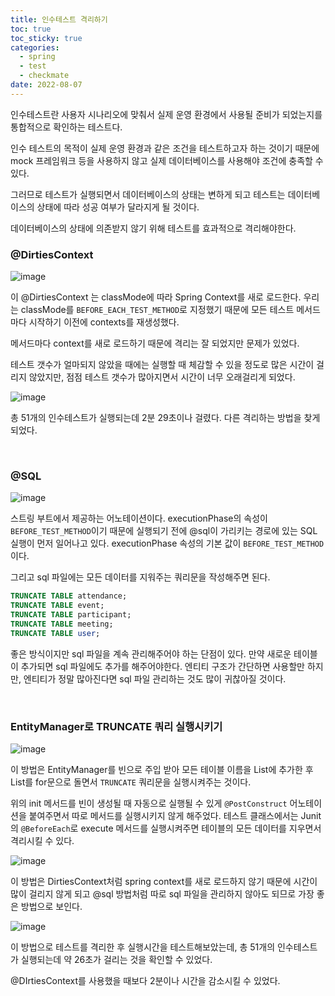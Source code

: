 ```yaml
---
title: 인수테스트 격리하기
toc: true
toc_sticky: true
categories:
  - spring
  - test
  - checkmate
date: 2022-08-07
---
```


인수테스트란 사용자 시나리오에 맞춰서 실제 운영 환경에서 사용될 준비가 되었는지를 통합적으로 확인하는 테스트다.

인수 테스트의 목적이 실제 운영 환경과 같은 조건을 테스트하고자 하는 것이기 때문에 mock 프레임워크 등을 사용하지 않고 실제 데이터베이스를 사용해야 조건에 충족할 수 있다. 

그러므로 테스트가 실행되면서 데이터베이스의 상태는 변하게 되고 테스트는 데이터베이스의 상태에 따라 성공 여부가 달라지게 될 것이다. 

데이터베이스의 상태에 의존받지 않기 위해 테스트를 효과적으로 격리해야한다.



### @DirtiesContext

![image](https://user-images.githubusercontent.com/67885363/196947575-adab8873-debe-40ad-861c-6e7ccd20b3e1.png)

이 @DirtiesContext 는 classMode에 따라 Spring Context를 새로 로드한다. 우리는 classMode를 `BEFORE_EACH_TEST_METHOD`로 지정했기 때문에 모든 테스트 메서드마다 시작하기 이전에 contexts를 재생성했다. 

메서드마다 context를 새로 로드하기 때문에 격리는 잘 되었지만 문제가 있었다.

테스트 갯수가 얼마되지 않았을 때에는 실행할 때 체감할 수 있을 정도로 많은 시간이 걸리지 않았지만, 점점 테스트 갯수가 많아지면서 시간이 너무 오래걸리게 되었다. 

![image](https://user-images.githubusercontent.com/67885363/196950043-46a190e1-c99c-41f5-9a69-063a1ec49381.png)

총 51개의 인수테스트가 실행되는데 2분 29초이나 걸렸다. 다른 격리하는 방법을 찾게 되었다.



<br/>



### @SQL

![image](https://user-images.githubusercontent.com/67885363/197001536-ffa71a2b-7f20-495a-959d-e0e15d04d3fe.png)

스트링 부트에서 제공하는 어노테이션이다. executionPhase의 속성이 `BEFORE_TEST_METHOD`이기 때문에 실행되기 전에 @sql이 가리키는 경로에 있는 SQL 실행이 먼저 일어나고 있다. executionPhase 속성의 기본 값이 `BEFORE_TEST_METHOD` 이다. 

그리고 sql 파일에는 모든 데이터를 지워주는 쿼리문을 작성해주면 된다.

```sql
TRUNCATE TABLE attendance;
TRUNCATE TABLE event;
TRUNCATE TABLE participant;
TRUNCATE TABLE meeting;
TRUNCATE TABLE user;
```



좋은 방식이지만 sql 파일을 계속 관리해주어야 하는 단점이 있다. 만약 새로운 테이블이 추가되면 sql 파일에도 추가를 해주어야한다. 엔티티 구조가 간단하면 사용할만 하지만, 엔티티가 정말 많아진다면 sql 파일 관리하는 것도 많이 귀찮아질 것이다.



<br/>



### EntityManager로 TRUNCATE 쿼리 실행시키기

![image](https://user-images.githubusercontent.com/67885363/197004856-c48f1c71-8e7b-48e4-91fc-d88fbf3b39e7.png)

이 방법은 EntityManager를 빈으로 주입 받아 모든 테이블 이름을 List에 추가한 후 List를 for문으로 돌면서 `TRUNCATE` 쿼리문을 실행시켜주는 것이다. 

위의 init 메서드를 빈이 생성될 때 자동으로 실행될 수 있게 `@PostConstruct` 어노테이션을 붙여주면서 따로 메서드를 실행시키지 않게 해주었다. 테스트 클래스에서는 Junit의 `@BeforeEach`로 execute 메서드를 실행시켜주면 테이블의 모든 데이터를 지우면서 격리시킬 수 있다.

![image](https://user-images.githubusercontent.com/67885363/197008774-a7b85b0f-a5da-456a-81be-7555d3be6cf1.png)

이 방법은 DirtiesContext처럼 spring context를 새로 로드하지 않기 때문에 시간이 많이 걸리지 않게 되고 @sql 방법처럼 따로 sql 파일을 관리하지 않아도 되므로 가장 좋은 방법으로 보인다. 



![image](https://user-images.githubusercontent.com/67885363/198887057-7398fe05-b017-40a0-848d-a04860233a43.png)

이 방법으로 테스트를 격리한 후 실행시간을 테스트해보았는데, 총 51개의 인수테스트가 실행되는데 약 26초가 걸리는 것을 확인할 수 있었다.

@DIrtiesContext를 사용했을 때보다 2분이나 시간을 감소시킬 수 있었다.